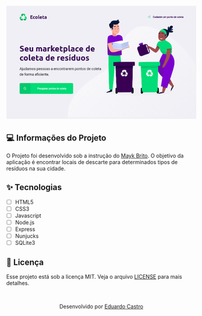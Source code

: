 <h1 align="center">
  <img alt="Ecoleta" title="Ecoleta" src="https://github.com/christyanbrayan/ecoleta/blob/master/imgs/print1.png?raw=true" />
</h1>

## 💻 Informações do Projeto

O Projeto foi desenvolvido sob a instrução do [Mayk Brito](https://github.com/maykbrito). O objetivo da aplicação é encontrar locais de descarte para determinados tipos de resíduos na sua cidade.

## ✨ Tecnologias

- [ ] HTML5
- [ ] CSS3
- [ ] Javascript
- [ ] Node.js
- [ ] Express
- [ ] Nunjucks
- [ ] SQLite3

## 📄 Licença

Esse projeto está sob a licença MIT. Veja o arquivo [LICENSE](LICENSE.md) para mais detalhes.

<br>

<p align="center">Desenvolvido por <a href="https://www.linkedin.com/in/eduardocastrodev/">Eduardo Castro</a></p>

